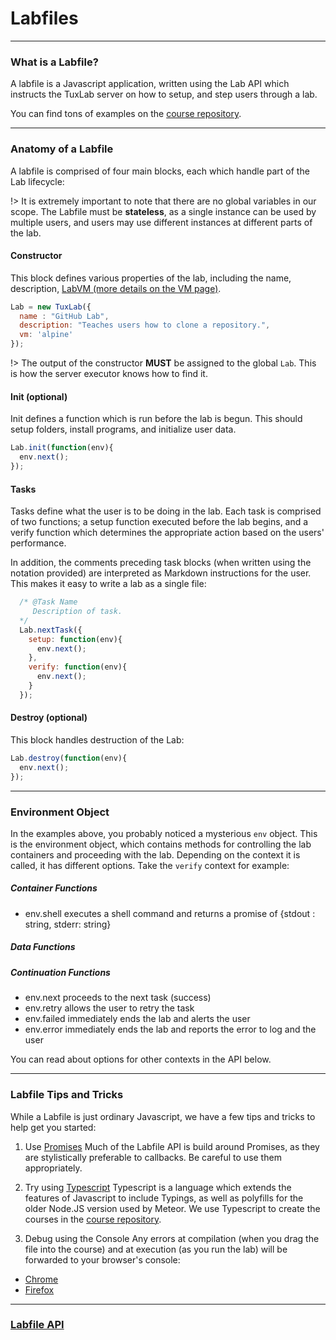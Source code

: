 # Labfiles

---
### What is a Labfile?
A labfile is a Javascript application, written using the Lab API which
instructs the TuxLab server on how to setup, and step users through a lab.

You can find tons of examples on the [course repository](https://github.com/learnlinux/tuxlab-courses).

---
### Anatomy of a Labfile
A labfile is comprised of four main blocks, each which handle part of the Lab lifecycle:

!> It is extremely important to note that there are no global variables in our scope.  The
Labfile must be **stateless**, as a single instance can be used by multiple users,
and users may use different instances at different parts of the lab.

#### Constructor
This block defines various properties of the lab, including the name,
description, [LabVM (more details on the VM page)](./vm).

```javascript
Lab = new TuxLab({
  name : "GitHub Lab",
  description: "Teaches users how to clone a repository.",
  vm: 'alpine'
});
```

!> The output of the constructor **MUST** be assigned to the global `Lab`.  This is
how the server executor knows how to find it.

#### Init (optional)
Init defines a function which is run before the lab is begun.  This should
setup folders, install programs, and initialize user data.

```javascript
Lab.init(function(env){
  env.next();
});
```

#### Tasks
Tasks define what the user is to be doing in the lab.  Each task is comprised of
two functions; a setup function executed before the lab begins, and a verify function
which determines the appropriate action based on the users' performance.

In addition, the comments preceding task blocks (when written using the notation provided)
are interpreted as Markdown instructions for the user. This makes it easy to write a lab
as a single file:

```javascript
  /* @Task Name
     Description of task.  
  */
  Lab.nextTask({
    setup: function(env){
      env.next();
    },
    verify: function(env){
      env.next();
    }
  });
```

#### Destroy (optional)
This block handles destruction of the Lab:

```javascript
Lab.destroy(function(env){
  env.next();
});
```
---

### Environment Object
In the examples above, you probably noticed a mysterious `env` object.  This is
the environment object, which contains methods for controlling the lab containers
and proceeding with the lab.  Depending on the context it is called, it has different
options.  Take the `verify` context for example:

##### Container Functions
* env.shell
executes a shell command and returns a promise of {stdout : string, stderr: string}

##### Data Functions

##### Continuation Functions
* env.next
proceeds to the next task (success)
* env.retry
allows the user to retry the task
* env.failed
immediately ends the lab and alerts the user
* env.error
immediately ends the lab and reports the error to log and the user


You can read about options for other contexts in the API below.

---
### Labfile Tips and Tricks
While a Labfile is just ordinary Javascript, we have a few tips and tricks to
help get you started:

1. Use [Promises](https://developer.mozilla.org/en-US/docs/Web/JavaScript/Reference/Global_Objects/Promise)
Much of the Labfile API is build around Promises, as they are stylistically
preferable to callbacks.  Be careful to use them appropriately.

2. Try using [Typescript](https://www.typescriptlang.org/docs/handbook/typescript-in-5-minutes.html)
Typescript is a language which extends the features of Javascript to include
Typings, as well as polyfills for the older Node.JS version used by Meteor.  We use
Typescript to create the courses in the [course repository](https://github.com/learnlinux/tuxlab-courses).

3. Debug using the Console
Any errors at compilation (when you drag the file into the course) and at execution
(as you run the lab) will be forwarded to your browser's console:

* [Chrome](https://developers.google.com/web/tools/chrome-devtools/console/)
* [Firefox](https://developer.mozilla.org/en-US/docs/Tools/Browser_Console)

---
### [Labfile API](https://github.com/learnlinux/tuxlab-app/blob/beta/imports/api/tuxlab-api.d.ts)
